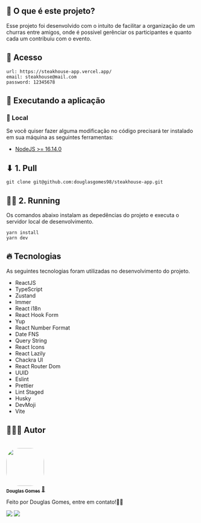 ## 🤔 O que é este projeto?

Esse projeto foi desenvolvido com o intuito de facilitar a organização de um churras entre amigos, onde é possivel gerênciar os participantes e quanto cada um contribuiu com o evento.

## 📑 Acesso
````
url: https://steakhouse-app.vercel.app/
email: steakhouse@mail.com
password: 12345678
````

## 🚀 Executando a aplicação
### 📍 Local

Se você quiser fazer alguma modificação no código precisará ter instalado em sua máquina as seguintes ferramentas:

- [NodeJS >= 16.14.0](https://nodejs.org/en/)

## ⬇ 1. Pull

```shell
git clone git@github.com:douglasgomes98/steakhouse-app.git
```
## 🏃‍♂️ 2. Running

Os comandos abaixo instalam as depedências do projeto e executa o servidor local de desenvolvimento.

```shell
yarn install
yarn dev
```

## 🔥 Tecnologias

As seguintes tecnologias foram utilizadas no desenvolvimento do projeto.

- ReactJS
- TypeScript
- Zustand
- Immer
- React i18n
- React Hook Form
- Yup
- React Number Format
- Date FNS
- Query String
- React Icons
- React Lazily
- Chackra UI
- React Router Dom
- UUID
- Eslint
- Prettier
- Lint Staged
- Husky 
- DevMoji
- Vite

## 👨🏻‍💻 Autor

<br>
<a href="https://github.com/douglasgomes98">
 <img style="border-radius: 35%;" src="https://avatars.githubusercontent.com/u/47008462?v=4" width="100px;" alt=""/>
 <br />
 <sub><b>Douglas Gomes</b></sub></a> <a href="https://github.com/douglasgomes98" title="Douglas Gomes">🚀</a>

Feito por Douglas Gomes, entre em contato!✌🏻

 <p align="left">
    <a href="mailto:douglasgomes.rr@gmail.com" alt="Gmail" target="_blank">
      <img src="https://img.shields.io/badge/Gmail-D14836?style=for-the-badge&logo=gmail&logoColor=white&link=mailto:matheus9126@gmail.com"/></a>
    <a href="https://www.linkedin.com/in/douglasgomes98/" alt="Linkedin" target="_blank">
        <img src="https://img.shields.io/badge/LinkedIn-0077B5?style=for-the-badge&logo=linkedin&logoColor=white&link=https://www.linkedin.com/in/matheus-carvalho69/"/></a>
  </p>
